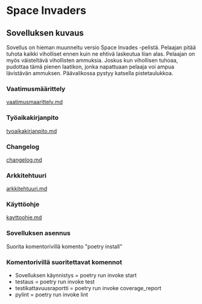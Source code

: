 # Space Invaders

## Sovelluksen kuvaus
Sovellus on hieman muunneltu versio Space Invades -pelistä. Pelaajan pitää tuhota kaikki viholliset ennen kuin ne ehtivä laskeutua liian alas. Pelaajan on myös väisteltävä vihollisten ammuksia. Joskus kun vihollisen tuhoaa, pudottaa tämä pienen laatikon, jonka napattuaan pelaaja voi ampua lävistävän ammuksen. Päävalikossa pystyy katsella pistetaulukkoa.

### Vaatimusmäärittely
[vaatimusmaarittely.md](https://github.com/Sam0ni/ot-harjoitustyo/blob/master/spaceinvaders/dokumentaatio/vaatimusmaarittely.md)

### Työaikakirjanpito
[tyoaikakirjanpito.md](https://github.com/Sam0ni/ot-harjoitustyo/blob/master/spaceinvaders/dokumentaatio/tyoaikakirjanpito.md)

### Changelog
[changelog.md](https://github.com/Sam0ni/ot-harjoitustyo/blob/master/spaceinvaders/dokumentaatio/changelog.md)

### Arkkitehtuuri
[arkkitehtuuri.md](https://github.com/Sam0ni/ot-harjoitustyo/blob/master/spaceinvaders/dokumentaatio/arkkitehtuuri.md)

### Käyttöohje
[kayttoohje.md](https://github.com/Sam0ni/ot-harjoitustyo/blob/master/spaceinvaders/dokumentaatio/kayttoohje.md)

### Sovelluksen asennus
Suorita komentorivillä komento "poetry install"

### Komentorivillä suoritettavat komennot
- Sovelluksen käynnistys = poetry run invoke start
- testaus = poetry run invoke test
- testikattavuusraportti = poetry run invoke coverage_report
- pylint = poetry run invoke lint
